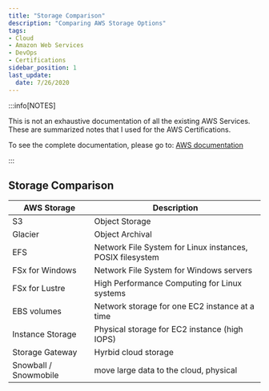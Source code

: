 ```yaml
---
title: "Storage Comparison"
description: "Comparing AWS Storage Options"
tags: 
- Cloud
- Amazon Web Services
- DevOps
- Certifications
sidebar_position: 1
last_update:
  date: 7/26/2020
---
```


:::info[NOTES]

This is not an exhaustive documentation of all the existing AWS Services. These are summarized notes that I used for the AWS Certifications.

To see the complete documentation, please go to: [AWS documentation](https://docs.aws.amazon.com/)

:::


## Storage Comparison 

AWS Storage | Description | 
---------|----------|
| S3 | Object Storage |
| Glacier | Object Archival |
| EFS | Network File System for Linux instances, POSIX filesystem |
| FSx for Windows | Network File System for Windows servers |
| FSx for Lustre | High Performance Computing for Linux systems |
| EBS volumes | Network storage for one EC2 instance at a time |
| Instance Storage | Physical storage for EC2 instance (high IOPS) |
| Storage Gateway | Hyrbid cloud storage | 
| Snowball / Snowmobile | move large data to the cloud, physical |

 